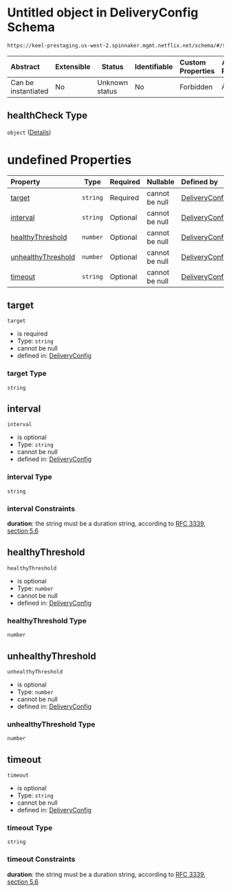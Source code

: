 # Untitled object in DeliveryConfig Schema

```txt
https://keel-prestaging.us-west-2.spinnaker.mgmt.netflix.net/schema/#/$defs/ClassicLoadBalancerSpec/properties/healthCheck
```




| Abstract            | Extensible | Status         | Identifiable | Custom Properties | Additional Properties | Access Restrictions | Defined In                                                    |
| :------------------ | ---------- | -------------- | ------------ | :---------------- | --------------------- | ------------------- | ------------------------------------------------------------- |
| Can be instantiated | No         | Unknown status | No           | Forbidden         | Allowed               | none                | [keel.schema.json\*](keel.schema.json "open original schema") |

## healthCheck Type

`object` ([Details](keel-defs-classicloadbalancerhealthcheck.md))

# undefined Properties

| Property                                  | Type     | Required | Nullable       | Defined by                                                                                                                                                                                                                                  |
| :---------------------------------------- | -------- | -------- | -------------- | :------------------------------------------------------------------------------------------------------------------------------------------------------------------------------------------------------------------------------------------ |
| [target](#target)                         | `string` | Required | cannot be null | [DeliveryConfig](keel-defs-classicloadbalancerhealthcheck-properties-target.md "https&#x3A;//keel-prestaging.us-west-2.spinnaker.mgmt.netflix.net/schema/#/$defs/ClassicLoadBalancerHealthCheck/properties/target")                         |
| [interval](#interval)                     | `string` | Optional | cannot be null | [DeliveryConfig](keel-defs-classicloadbalancerhealthcheck-properties-interval.md "https&#x3A;//keel-prestaging.us-west-2.spinnaker.mgmt.netflix.net/schema/#/$defs/ClassicLoadBalancerHealthCheck/properties/interval")                     |
| [healthyThreshold](#healthyThreshold)     | `number` | Optional | cannot be null | [DeliveryConfig](keel-defs-classicloadbalancerhealthcheck-properties-healthythreshold.md "https&#x3A;//keel-prestaging.us-west-2.spinnaker.mgmt.netflix.net/schema/#/$defs/ClassicLoadBalancerHealthCheck/properties/healthyThreshold")     |
| [unhealthyThreshold](#unhealthyThreshold) | `number` | Optional | cannot be null | [DeliveryConfig](keel-defs-classicloadbalancerhealthcheck-properties-unhealthythreshold.md "https&#x3A;//keel-prestaging.us-west-2.spinnaker.mgmt.netflix.net/schema/#/$defs/ClassicLoadBalancerHealthCheck/properties/unhealthyThreshold") |
| [timeout](#timeout)                       | `string` | Optional | cannot be null | [DeliveryConfig](keel-defs-classicloadbalancerhealthcheck-properties-timeout.md "https&#x3A;//keel-prestaging.us-west-2.spinnaker.mgmt.netflix.net/schema/#/$defs/ClassicLoadBalancerHealthCheck/properties/timeout")                       |

## target




`target`

-   is required
-   Type: `string`
-   cannot be null
-   defined in: [DeliveryConfig](keel-defs-classicloadbalancerhealthcheck-properties-target.md "https&#x3A;//keel-prestaging.us-west-2.spinnaker.mgmt.netflix.net/schema/#/$defs/ClassicLoadBalancerHealthCheck/properties/target")

### target Type

`string`

## interval




`interval`

-   is optional
-   Type: `string`
-   cannot be null
-   defined in: [DeliveryConfig](keel-defs-classicloadbalancerhealthcheck-properties-interval.md "https&#x3A;//keel-prestaging.us-west-2.spinnaker.mgmt.netflix.net/schema/#/$defs/ClassicLoadBalancerHealthCheck/properties/interval")

### interval Type

`string`

### interval Constraints

**duration**: the string must be a duration string, according to [RFC 3339, section 5.6](https://tools.ietf.org/html/rfc3339 "check the specification")

## healthyThreshold




`healthyThreshold`

-   is optional
-   Type: `number`
-   cannot be null
-   defined in: [DeliveryConfig](keel-defs-classicloadbalancerhealthcheck-properties-healthythreshold.md "https&#x3A;//keel-prestaging.us-west-2.spinnaker.mgmt.netflix.net/schema/#/$defs/ClassicLoadBalancerHealthCheck/properties/healthyThreshold")

### healthyThreshold Type

`number`

## unhealthyThreshold




`unhealthyThreshold`

-   is optional
-   Type: `number`
-   cannot be null
-   defined in: [DeliveryConfig](keel-defs-classicloadbalancerhealthcheck-properties-unhealthythreshold.md "https&#x3A;//keel-prestaging.us-west-2.spinnaker.mgmt.netflix.net/schema/#/$defs/ClassicLoadBalancerHealthCheck/properties/unhealthyThreshold")

### unhealthyThreshold Type

`number`

## timeout




`timeout`

-   is optional
-   Type: `string`
-   cannot be null
-   defined in: [DeliveryConfig](keel-defs-classicloadbalancerhealthcheck-properties-timeout.md "https&#x3A;//keel-prestaging.us-west-2.spinnaker.mgmt.netflix.net/schema/#/$defs/ClassicLoadBalancerHealthCheck/properties/timeout")

### timeout Type

`string`

### timeout Constraints

**duration**: the string must be a duration string, according to [RFC 3339, section 5.6](https://tools.ietf.org/html/rfc3339 "check the specification")
